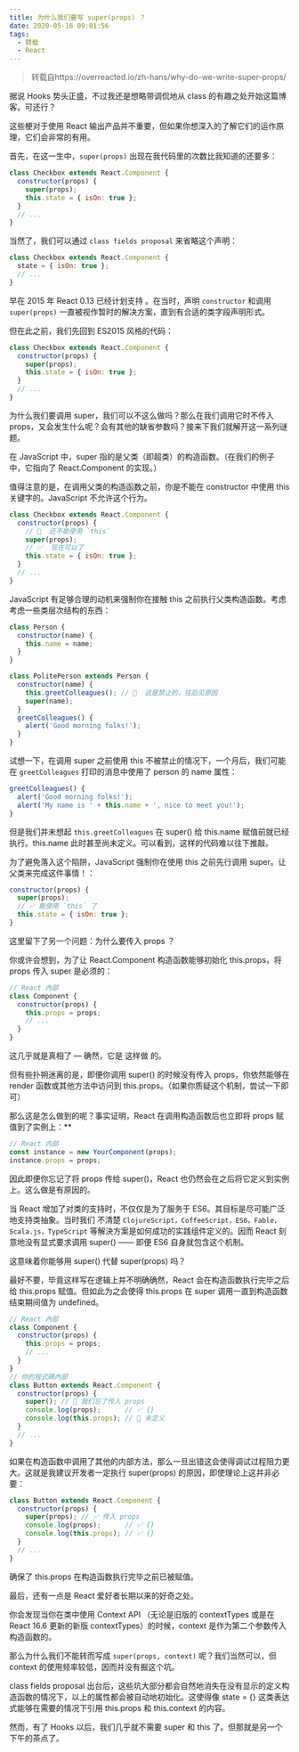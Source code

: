 ```yaml
---
title: 为什么我们要写 super(props) ？
date: 2020-05-16 09:01:56
tags:
  - 转载
  - React
---
```


>转载自https://overreacted.io/zh-hans/why-do-we-write-super-props/

据说 Hooks 势头正盛，不过我还是想略带调侃地从 class 的有趣之处开始这篇博客。可还行？

这些梗对于使用 React 输出产品并不重要，但如果你想深入的了解它们的运作原理，它们会非常的有用。

首先，在这一生中，`super(props)` 出现在我代码里的次数比我知道的还要多：
```javascript
class Checkbox extends React.Component {
  constructor(props) {
    super(props);
    this.state = { isOn: true };
  }
  // ...
}
```

当然了，我们可以通过 `class fields proposal` 来省略这个声明：
```javascript
class Checkbox extends React.Component {
  state = { isOn: true };
  // ...
}
```

早在 2015 年 React 0.13 已经计划支持 。在当时，声明 `constructor` 和调用 `super(props)` 一直被视作暂时的解决方案，直到有合适的类字段声明形式。

但在此之前，我们先回到 ES2015 风格的代码：
```javascript
class Checkbox extends React.Component {
  constructor(props) {
    super(props);
    this.state = { isOn: true };
  }
  // ...
}
```

为什么我们要调用 super，我们可以不这么做吗？那么在我们调用它时不传入 props，又会发生什么呢？会有其他的缺省参数吗？接来下我们就解开这一系列谜题。

在 JavaScript 中，super 指的是父类（即超类）的构造函数。（在我们的例子中，它指向了 React.Component 的实现。）

值得注意的是，在调用父类的构造函数之前，你是不能在 constructor 中使用 this 关键字的。JavaScript 不允许这个行为。
```javascript
class Checkbox extends React.Component {
  constructor(props) {
    // 🔴  还不能使用 `this`
    super(props);
    // ✅  现在可以了
    this.state = { isOn: true };
  }
  // ...
}
```

JavaScript 有足够合理的动机来强制你在接触 this 之前执行父类构造函数。考虑考虑一些类层次结构的东西：
```javascript
class Person {
  constructor(name) {
    this.name = name;
  }
}

class PolitePerson extends Person {
  constructor(name) {
    this.greetColleagues(); // 🔴  这是禁止的，往后见原因
    super(name);
  }
  greetColleagues() {
    alert('Good morning folks!');
  }
}
```

试想一下，在调用 super 之前使用 this 不被禁止的情况下，一个月后，我们可能在 `greetColleagues` 打印的消息中使用了 person 的 name 属性：
```javascript
greetColleagues() {
  alert('Good morning folks!');
  alert('My name is ' + this.name + ', nice to meet you!');
}
```

但是我们并未想起 `this.greetColleagues` 在 super() 给 this.name 赋值前就已经执行。this.name 此时甚至尚未定义。可以看到，这样的代码难以往下推敲。

为了避免落入这个陷阱，JavaScript 强制你在使用 this 之前先行调用 super。让父类来完成这件事情！：
```javascript
constructor(props) {
  super(props);
  // ✅ 能使用 `this` 了
  this.state = { isOn: true };
}
```

这里留下了另一个问题：为什么要传入 props ？

你或许会想到，为了让 React.Component 构造函数能够初始化 this.props，将 props 传入 super 是必须的：
```javascript
// React 內部
class Component {
  constructor(props) {
    this.props = props;
    // ...
  }
}
```

这几乎就是真相了 — 确然，它是 这样做 的。

但有些扑朔迷离的是，即便你调用 super() 的时候没有传入 props，你依然能够在 render 函数或其他方法中访问到 this.props。（如果你质疑这个机制，尝试一下即可）

那么这是怎么做到的呢？事实证明，React 在调用构造函数后也立即将 props 赋值到了实例上：**
```javascript
// React 内部
const instance = new YourComponent(props);
instance.props = props;
```

因此即便你忘记了将 props 传给 super()，React 也仍然会在之后将它定义到实例上。这么做是有原因的。

当 React 增加了对类的支持时，不仅仅是为了服务于 ES6。其目标是尽可能广泛地支持类抽象。当时我们 不清楚 `ClojureScript，CoffeeScript，ES6，Fable，Scala.js，TypeScript` 等解決方案是如何成功的实践组件定义的。因而 React 刻意地没有显式要求调用 super() —— 即便 ES6 自身就包含这个机制。

这意味着你能够用 super() 代替 super(props) 吗？

最好不要，毕竟这样写在逻辑上并不明确确然，React 会在构造函数执行完毕之后给 this.props 赋值。但如此为之会使得 this.props 在 super 调用一直到构造函数结束期间值为 undefined。
```javascript
// React 內部
class Component {
  constructor(props) {
    this.props = props;
    // ...
  }
}
// 你的程式碼內部
class Button extends React.Component {
  constructor(props) {
    super(); // 😬 我们忘了传入 props
    console.log(props);      // ✅ {}
    console.log(this.props); // 😬 未定义
  }
  // ...
}
```

如果在构造函数中调用了其他的内部方法，那么一旦出错这会使得调试过程阻力更大。这就是我建议开发者一定执行 super(props) 的原因，即使理论上这并非必要：
```javascript
class Button extends React.Component {
  constructor(props) {
    super(props); // ✅ 传入 props
    console.log(props);      // ✅ {}
    console.log(this.props); // ✅ {}
  }
  // ...
}
```

确保了 this.props 在构造函数执行完毕之前已被赋值。

最后，还有一点是 React 爱好者长期以来的好奇之处。

你会发现当你在类中使用 Context API （无论是旧版的 contextTypes 或是在 React 16.6 更新的新版 contextTypes）的时候，context 是作为第二个参数传入构造函数的。

那么为什么我们不能转而写成 `super(props, context)` 呢？我们当然可以，但 context 的使用频率较低，因而并没有掘这个坑。

class fields proposal 出台后，这些坑大部分都会自然地消失在没有显示的定义构造函数的情况下，以上的属性都会被自动地初始化。这使得像 state = {} 这类表达式能够在需要的情况下引用 this.props 和 this.context 的内容。

然而，有了 Hooks 以后，我们几乎就不需要 super 和 this 了。但那就是另一个下午的茶点了。
